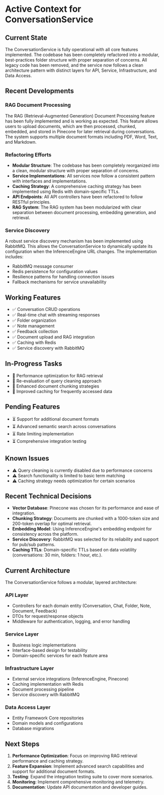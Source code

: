 # Active Context for ConversationService

## Current State

The ConversationService is fully operational with all core features implemented. The codebase has been completely refactored into a modular, best-practices folder structure with proper separation of concerns. All legacy code has been removed, and the service now follows a clean architecture pattern with distinct layers for API, Service, Infrastructure, and Data Access.

## Recent Developments

### RAG Document Processing

The RAG (Retrieval-Augmented Generation) Document Processing feature has been fully implemented and is working as expected. This feature allows users to upload documents, which are then processed, chunked, embedded, and stored in Pinecone for later retrieval during conversations. The system supports multiple document formats including PDF, Word, Text, and Markdown.

### Refactoring Efforts

- **Modular Structure**: The codebase has been completely reorganized into a clean, modular structure with proper separation of concerns.
- **Service Implementations**: All services now follow a consistent pattern with interfaces and implementations.
- **Caching Strategy**: A comprehensive caching strategy has been implemented using Redis with domain-specific TTLs.
- **API Endpoints**: All API controllers have been refactored to follow RESTful principles.
- **RAG System**: The RAG system has been modularized with clear separation between document processing, embedding generation, and retrieval.

### Service Discovery

A robust service discovery mechanism has been implemented using RabbitMQ. This allows the ConversationService to dynamically update its configuration when the InferenceEngine URL changes. The implementation includes:

- RabbitMQ message consumer
- Redis persistence for configuration values
- Resilience patterns for handling connection issues
- Fallback mechanisms for service unavailability

## Working Features

- ✅ Conversation CRUD operations
- ✅ Real-time chat with streaming responses
- ✅ Folder organization
- ✅ Note management
- ✅ Feedback collection
- ✅ Document upload and RAG integration
- ✅ Caching with Redis
- ✅ Service discovery with RabbitMQ

## In-Progress Tasks

- 🔄 Performance optimization for RAG retrieval
- 🔄 Re-evaluation of query cleaning approach
- 🔄 Enhanced document chunking strategies
- 🔄 Improved caching for frequently accessed data

## Pending Features

- ⏳ Support for additional document formats
- ⏳ Advanced semantic search across conversations
- ⏳ Rate limiting implementation
- ⏳ Comprehensive integration testing

## Known Issues

- ⚠️ Query cleaning is currently disabled due to performance concerns
- ⚠️ Search functionality is limited to basic term matching
- ⚠️ Caching strategy needs optimization for certain scenarios

## Recent Technical Decisions

- **Vector Database**: Pinecone was chosen for its performance and ease of integration.
- **Chunking Strategy**: Documents are chunked with a 1000-token size and 200-token overlap for optimal retrieval.
- **Embedding Model**: Using InferenceEngine's embedding endpoint for consistency across the platform.
- **Service Discovery**: RabbitMQ was selected for its reliability and support for pub/sub patterns.
- **Caching TTLs**: Domain-specific TTLs based on data volatility (conversations: 30 min, folders: 1 hour, etc.).

## Current Architecture

The ConversationService follows a modular, layered architecture:

### API Layer
- Controllers for each domain entity (Conversation, Chat, Folder, Note, Document, Feedback)
- DTOs for request/response objects
- Middleware for authentication, logging, and error handling

### Service Layer
- Business logic implementations
- Interface-based design for testability
- Domain-specific services for each feature area

### Infrastructure Layer
- External service integrations (InferenceEngine, Pinecone)
- Caching implementation with Redis
- Document processing pipeline
- Service discovery with RabbitMQ

### Data Access Layer
- Entity Framework Core repositories
- Domain models and configurations
- Database migrations

## Next Steps

1. **Performance Optimization**: Focus on improving RAG retrieval performance and caching strategy.
2. **Feature Expansion**: Implement advanced search capabilities and support for additional document formats.
3. **Testing**: Expand the integration testing suite to cover more scenarios.
4. **Monitoring**: Implement comprehensive monitoring and telemetry.
5. **Documentation**: Update API documentation and developer guides.